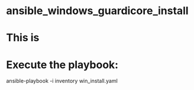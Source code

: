 # ansible_windows_guardicore_install

# This is 

# Execute the playbook:
ansible-playbook -i inventory win_install.yaml
